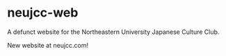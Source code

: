 # neujcc-web
A defunct website for the Northeastern University Japanese Culture Club.

New website at neujcc.com!
